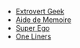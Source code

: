 * [Extrovert Geek](extrovert_geek.md)
* [Aide de Memoire](aide_de_memoire.md)
* [Super Ego](https://comedy.neurogrid.com/aide-de-memoire-black.html)
* [One Liners](https://comedy.neurogrid.com/one-liners-black.html)
